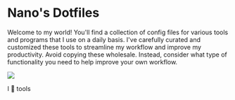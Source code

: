 # Nano's Dotfiles

Welcome to my world! You'll find a collection of config files for various tools and programs that I use on a daily basis. I've carefully curated and customized these tools to streamline my workflow and improve my productivity. Avoid copying these wholesale. Instead, consider what type of functionality you need to help improve your own workflow.

![](https://media0.giphy.com/media/kdYX8PkHzHziw/giphy.gif?cid=348844935bf1dd8b744d456e6f5782bd)

I 💖 tools
